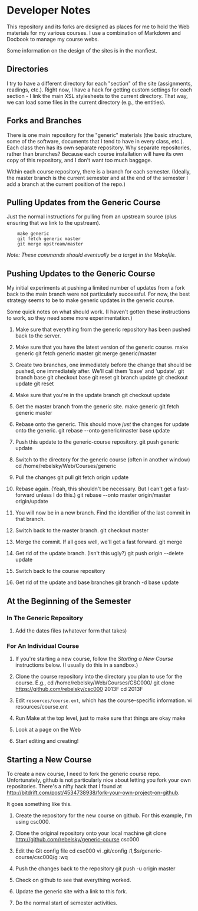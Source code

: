 Developer Notes
===============
This repository and its forks are designed as places for me to hold
the Web materials for my various courses.  I use a combination of 
Markdown and Docbook to manage my course webs.

Some information on the design of the sites is in the manfiest.

Directories
-----------
I try to have a different directory for each "section" of the site 
(assignments, readings, etc.).  Right now, I have a hack for getting
custom settings for each section - I link the main XSL stylesheets to
the current directory.  That way, we can load some files in the current
directory (e.g., the entities).

Forks and Branches
------------------
There is one main repository for the "generic" materials (the basic
structure, some of the software, documents that I tend to have in
every class, etc.).  Each class then has its own separate repository.
Why separate repositories, rather than branches?  Because each course
installation will have its own copy of this repository, and I don't want
too much baggage.

Within each course repository, there is a branch for each semester.
(Ideally, the master branch is the current semester and at the end 
of the semester I add a branch at the current position of the repo.)

Pulling Updates from the Generic Course
---------------------------------------
Just the normal instructions for pulling from an upstream source (plus
ensuring that we link to the upstream).

        make generic
        git fetch generic master
        git merge upstream/master

*Note: These commands should eventually be a target in the Makefile.*

Pushing Updates to the Generic Course
-------------------------------------
My initial experiments at pushing a limited number of updates from a 
fork back to the main branch were not particularly successful.  For now,
the best strategy seems to be to make generic updates in the generic
course.  

Some quick notes on what should work.  (I haven't gotten these instructions
to work, so they need some more experimentation.)

1. Make sure that everything from the generic repository has been pushed
   back to the server.

2. Make sure that you have the latest version of the generic course.
        make generic
        git fetch generic master
        git merge generic/master

3. Create two branches, one immediately before the change that should
   be pushed, one immediately after.  We'll call them 'base' and 'update'.
        git branch base
        git checkout base
        git reset <commit>
        git branch update
        git checkout update
        git reset <commit>

4. Make sure that you're in the update branch
	git checkout update

5. Get the master branch from the generic site.
	make generic
	git fetch generic master

4. Rebase onto the generic.  This should move *just* the changes for update
   onto the generic.
	git rebase --onto generic/master base update

5. Push this update to the generic-course repository.
	git push generic update

6. Switch to the directory for the generic course (often in another window)
        cd /home/rebelsky/Web/Courses/generic

7. Pull the changes
        git pull 
        git fetch origin update

8. Rebase again.  (Yeah, this shouldn't be necessary.  But I can't get
   a fast-forward unless I do this.)
        git rebase --onto master origin/master origin/update

9. You will now be in a new branch.  Find the identifier of the last commit
   in that branch.

10. Switch back to the master branch.
        git checkout master

11. Merge the commit.  If all goes well, we'll get a fast forward.
        git merge <commit>

12. Get rid of the update branch.  (Isn't this ugly?)
        git push origin --delete update

13. Switch back to the course repository

14. Get rid of the update and base branches
        git branch -d base update

At the Beginning of the Semester
--------------------------------

### In The Generic Repository ###

1. Add the dates files (whatever form that takes)

### For An Individual Course ###

1. If you're starting a new course, follow the *Starting a New Course*
   instructions below.  (I usually do this in a sandbox.)

2. Clone the course repository into the directory you plan to use for the 
   course.  E.g.,
        cd /home/rebelsky/Web/Courses/CSC000/
        git clone https://github.com/rebelsky/csc000 2013F
        cd 2013F

3. Edit `resources/course.ent`, which has the course-specific information.
        vi resources/course.ent

4. Run Make at the top level, just to make sure that things are okay
        make

5. Look at a page on the Web

6. Start editing and creating!

Starting a New Course
---------------------
To create a new course, I need to fork the generic course repo. 
Unfortunately, github is not particularly nice about letting you fork
your own repositories.  There's a nifty hack that I found at
<http://bitdrift.com/post/4534738938/fork-your-own-project-on-github>.

It goes something like this.

1. Create the repository for the new course on github.  For this example,
   I'm using csc000.

2. Clone the original repository onto your local machine
        git clone http://github.com/rebelsky/generic-course csc000

3. Edit the Git config file
        cd csc000
        vi .git/config
        :1,$s/generic-course/csc000/g
        :wq

4. Push the changes back to the repository
        git push -u origin master

5. Check on github to see that everything worked.

6. Update the generic site with a link to this fork.

7. Do the normal start of semester activities.

